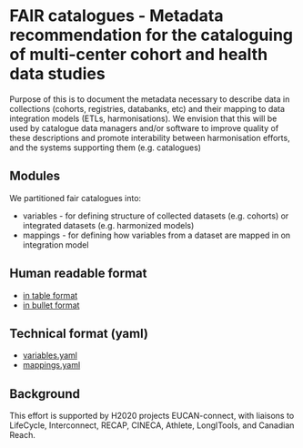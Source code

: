 # FAIR catalogues - Metadata recommendation for the cataloguing of multi-center cohort and health data studies

Purpose of this is to document the metadata necessary to describe data in collections (cohorts, registries, databanks, etc) and their mapping to data integration models (ETLs, harmonisations).
We envision that this will be used by catalogue data managers and/or software to improve quality of these descriptions and promote interability between harmonisation efforts, and the systems supporting them (e.g. catalogues)

## Modules

We partitioned fair catalogues into:

* variables - for defining structure of collected datasets (e.g. cohorts) or integrated datasets (e.g. harmonized models)
* mappings - for defining how variables from a dataset are mapped in on integration model

## Human readable format

* [in table format](tableformat.md) 
* [in bullet format](bulletformat.md)

## Technical format (yaml)

* [variables.yaml](variables.yaml)
* [mappings.yaml](mappings.yaml)


## Background

This effort is supported by H2020 projects EUCAN-connect, with liaisons to LifeCycle, Interconnect, RECAP, CINECA, Athlete, LongITools, and Canadian Reach.
